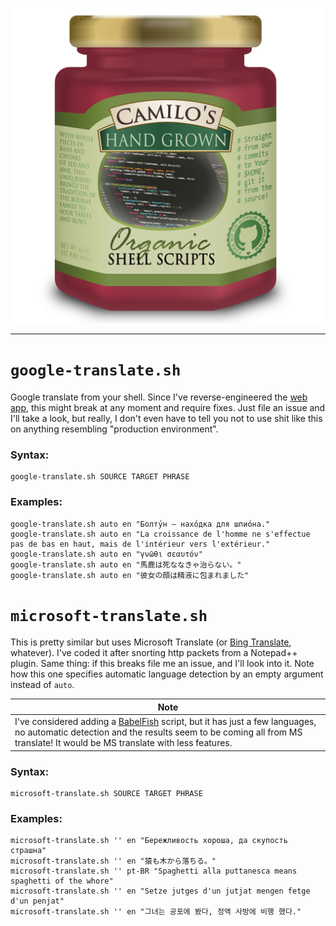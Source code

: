 <p align=center><img src=logo.png /></p>

---

# `google-translate.sh`

Google translate from your shell. Since I've reverse-engineered the [web app][1], this might break at any moment and require fixes. Just file an issue and I'll take a look, but really, I don't even have to tell you not to use shit like this on anything resembling "production environment".

### Syntax:

    google-translate.sh SOURCE TARGET PHRASE

### Examples:

    google-translate.sh auto en "Болту́н — нахо́дка для шпио́на."
    google-translate.sh auto en "La croissance de l'homme ne s'effectue pas de bas en haut, mais de l'intérieur vers l'extérieur."
    google-translate.sh auto en "γνῶθι σεαυτόν"
    google-translate.sh auto en "馬鹿は死ななきゃ治らない。"
    google-translate.sh auto en "彼女の顔は精液に包まれました"

# `microsoft-translate.sh`

This is pretty similar but uses Microsoft Translate (or [Bing Translate][2], whatever). I've coded it after snorting http packets from a Notepad++ plugin. Same thing: if this breaks file me an issue, and I'll look into it. Note how this one specifies automatic language detection by an empty argument instead of `auto`.

| Note |
|------|
| I've considered adding a [BabelFish][3] script, but it has just a few languages, no automatic detection and the results seem to be coming all from MS translate! It would be MS translate with less features.

### Syntax:

    microsoft-translate.sh SOURCE TARGET PHRASE

### Examples:

    microsoft-translate.sh '' en "Бережливость хороша, да скупость страшна"
    microsoft-translate.sh '' en "猿も木から落ちる。"
    microsoft-translate.sh '' pt-BR "Spaghetti alla puttanesca means spaghetti of the whore"
    microsoft-translate.sh '' en "Setze jutges d'un jutjat mengen fetge d'un penjat"
    microsoft-translate.sh '' en "그녀는 공포에 봤다, 정액 사방에 비행 했다."

[1]: https://translate.google.com/
[2]: http://www.bing.com/translator/
[3]: http://www.babelfish.com/
